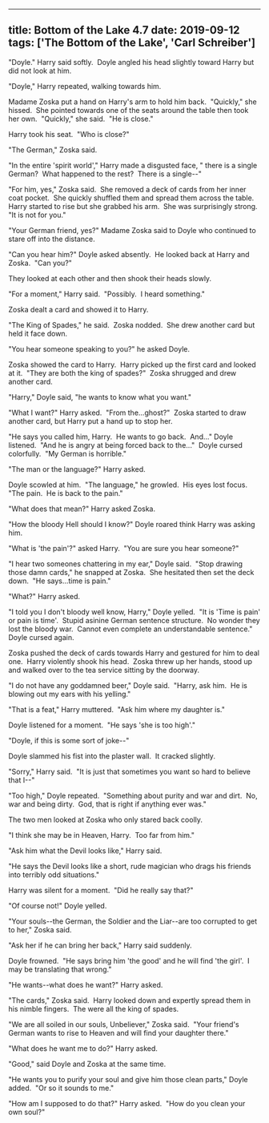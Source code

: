 
---
title: Bottom of the Lake 4.7
date: 2019-09-12
tags: ['The Bottom of the Lake', 'Carl Schreiber']
---

"Doyle." Harry said softly.  Doyle angled his head slightly toward Harry but did not look at him.

"Doyle," Harry repeated, walking towards him.

Madame Zoska put a hand on Harry's arm to hold him back.  "Quickly," she hissed.  She pointed towards one of the seats around the table then took her own.  "Quickly," she said.  "He is close."

Harry took his seat.  "Who is close?"

"The German," Zoska said.

"In the entire 'spirit world'," Harry made a disgusted face, " there is a single German?  What happened to the rest?  There is a single--"

"For him, yes," Zoska said.  She removed a deck of cards from her inner coat pocket.  She quickly shuffled them and spread them across the table.  Harry started to rise but she grabbed his arm.  She was surprisingly strong.  "It is not for you."

"Your German friend, yes?" Madame Zoska said to Doyle who continued to stare off into the distance.

"Can you hear him?" Doyle asked absently.  He looked back at Harry and Zoska.  "Can you?"

They looked at each other and then shook their heads slowly.

"For a moment," Harry said.  "Possibly.  I heard something."

Zoska dealt a card and showed it to Harry.

"The King of Spades," he said.  Zoska nodded.  She drew another card but held it face down.

"You hear someone speaking to you?" he asked Doyle.

Zoska showed the card to Harry.  Harry picked up the first card and looked at it.  "They are both the king of spades?"  Zoska shrugged and drew another card.

"Harry," Doyle said, "he wants to know what you want."

"What I want?" Harry asked.  "From the...ghost?"  Zoska started to draw another card, but Harry put a hand up to stop her.

"He says you called him, Harry.  He wants to go back.  And..." Doyle listened.  "And he is angry at being forced back to the..."  Doyle cursed colorfully.  "My German is horrible."

"The man or the language?" Harry asked.

Doyle scowled at him.  "The language," he growled.  His eyes lost focus.  "The pain.  He is back to the pain."

"What does that mean?" Harry asked Zoska.

"How the bloody Hell should I know?" Doyle roared think Harry was asking him.

"What is 'the pain'?" asked Harry.  "You are sure you hear someone?"

"I hear two someones chattering in my ear," Doyle said.  "Stop drawing those damn cards," he snapped at Zoska.  She hesitated then set the deck down.  "He says...time is pain."

"What?" Harry asked.

"I told you I don't bloody well know, Harry," Doyle yelled.  "It is 'Time is pain' or pain is time'.  Stupid asinine German sentence structure.  No wonder they lost the bloody war.  Cannot even complete an understandable sentence."  Doyle cursed again.

Zoska pushed the deck of cards towards Harry and gestured for him to deal one.  Harry violently shook his head.  Zoska threw up her hands, stood up and walked over to the tea service sitting by the doorway.

"I do not have any goddamned beer," Doyle said.  "Harry, ask him.  He is blowing out my ears with his yelling."

"That is a feat," Harry muttered.  "Ask him where my daughter is."

Doyle listened for a moment.  "He says 'she is too high'."

"Doyle, if this is some sort of joke--"

Doyle slammed his fist into the plaster wall.  It cracked slightly.

"Sorry," Harry said.  "It is just that sometimes you want so hard to believe that I--"

"Too high," Doyle repeated.  "Something about purity and war and dirt.  No, war and being dirty.  God, that is right if anything ever was."

The two men looked at Zoska who only stared back coolly.

"I think she may be in Heaven, Harry.  Too far from him."

"Ask him what the Devil looks like," Harry said.

"He says the Devil looks like a short, rude magician who drags his friends into terribly odd situations."

Harry was silent for a moment.  "Did he really say that?"

"Of course not!" Doyle yelled.

"Your souls--the German, the Soldier and the Liar--are too corrupted to get to her," Zoska said.

"Ask her if he can bring her back," Harry said suddenly.

Doyle frowned.  "He says bring him 'the good' and he will find 'the girl'.  I may be translating that wrong."

"He wants--what does he want?" Harry asked.

"The cards," Zoska said.  Harry looked down and expertly spread them in his nimble fingers.  The were all the king of spades.

"We are all soiled in our souls, Unbeliever," Zoska said.  "Your friend's German wants to rise to Heaven and will find your daughter there."

"What does he want me to do?" Harry asked.

"Good," said Doyle and Zoska at the same time.

"He wants you to purify your soul and give him those clean parts," Doyle added.  "Or so it sounds to me."

"How am I supposed to do that?" Harry asked.  "How do you clean your own soul?"
